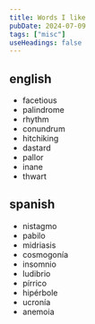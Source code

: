 ```yaml
---
title: Words I like
pubDate: 2024-07-09
tags: ["misc"]
useHeadings: false
---
```


## english
- facetious
- palindrome
- rhythm
- conundrum
- hitchiking
- dastard
- pallor
- inane
- thwart

## spanish
- nistagmo
- pabilo
- midriasis
- cosmogonía
- insomnio
- ludibrio
- pírrico
- hipérbole
- ucronía
- anemoia